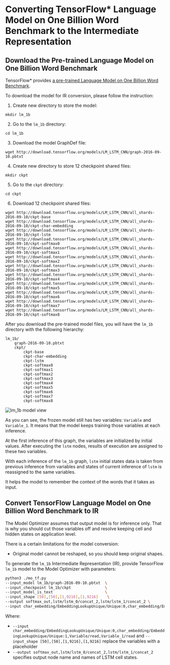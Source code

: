 # Converting TensorFlow* Language Model on One Billion Word Benchmark to the Intermediate Representation

## Download the Pre-trained Language Model on One Billion Word Benchmark

TensorFlow* provides [a pre-trained Language Model on One Billion Word Benchmark](https://github.com/tensorflow/models/tree/master/research/lm_1b).

To download the model for IR conversion, please follow the instruction:
1. Create new directory to store the model:
```shell
mkdir lm_1b
```
2. Go to the `lm_1b` directory:
```shell
cd lm_1b
```
3. Download the model GraphDef file:
```
wget http://download.tensorflow.org/models/LM_LSTM_CNN/graph-2016-09-10.pbtxt
```
4. Create new directory to store 12 checkpoint shared files:
```shell
mkdir ckpt
```
5. Go to the `ckpt` directory:
```shell
cd ckpt
```
6. Download 12 checkpoint shared files:
```
wget http://download.tensorflow.org/models/LM_LSTM_CNN/all_shards-2016-09-10/ckpt-base
wget http://download.tensorflow.org/models/LM_LSTM_CNN/all_shards-2016-09-10/ckpt-char-embedding
wget http://download.tensorflow.org/models/LM_LSTM_CNN/all_shards-2016-09-10/ckpt-lstm
wget http://download.tensorflow.org/models/LM_LSTM_CNN/all_shards-2016-09-10/ckpt-softmax0
wget http://download.tensorflow.org/models/LM_LSTM_CNN/all_shards-2016-09-10/ckpt-softmax1
wget http://download.tensorflow.org/models/LM_LSTM_CNN/all_shards-2016-09-10/ckpt-softmax2
wget http://download.tensorflow.org/models/LM_LSTM_CNN/all_shards-2016-09-10/ckpt-softmax3
wget http://download.tensorflow.org/models/LM_LSTM_CNN/all_shards-2016-09-10/ckpt-softmax4
wget http://download.tensorflow.org/models/LM_LSTM_CNN/all_shards-2016-09-10/ckpt-softmax5
wget http://download.tensorflow.org/models/LM_LSTM_CNN/all_shards-2016-09-10/ckpt-softmax6
wget http://download.tensorflow.org/models/LM_LSTM_CNN/all_shards-2016-09-10/ckpt-softmax7
wget http://download.tensorflow.org/models/LM_LSTM_CNN/all_shards-2016-09-10/ckpt-softmax8
```

After you download the pre-trained model files, you will have the `lm_1b` directory with the following hierarchy:

```
lm_1b/
    graph-2016-09-10.pbtxt
    ckpt/
        ckpt-base
        ckpt-char-embedding
        ckpt-lstm
        ckpt-softmax0
        ckpt-softmax1        
        ckpt-softmax2        
        ckpt-softmax3        
        ckpt-softmax4        
        ckpt-softmax5        
        ckpt-softmax6        
        ckpt-softmax7        
        ckpt-softmax8        
```


![lm_1b model view](../../../img/lm_1b.png)

As you can see, the frozen model still has two variables: `Variable` and `Variable_1`.
It means that the model keeps training those variables at each inference.

At the first inference of this graph, the variables are initialized by initial values.
After executing the `lstm` nodes, results of execution are assigned to these two variables.

With each inference of the `lm_1b` graph, `lstm` initial states data is taken from previous inference
from variables and states of current inference of `lstm` is reassigned to the same variables.

It helps the model to remember the context of the words that it takes as input.

## Convert TensorFlow Language Model on One Billion Word Benchmark to IR

The Model Optimizer assumes that output model is for inference only.
That is why you should cut those variables off and resolve keeping cell and hidden states on application level.

There is a certain limitations for the model conversion:
- Original model cannot be reshaped, so you should keep original shapes.

To generate the `lm_1b` Intermediate Representation (IR), provide TensorFlow `lm_1b` model to the
Model Optimizer with parameters:
```sh
python3 ./mo_tf.py
--input_model lm_1b/graph-2016-09-10.pbtxt  \
--input_checkpoint lm_1b/ckpt               \
--input_model_is_text                       \
--input_shape [50],[50],[1,9216],[1,9216]    \
--output softmax_out,lstm/lstm_0/concat_2,lstm/lstm_1/concat_2 \
--input char_embedding/EmbeddingLookupUnique/Unique:0,char_embedding/EmbeddingLookupUnique/Unique:1,Variable/read,Variable_1/read
```

Where:
* `--input char_embedding/EmbeddingLookupUnique/Unique:0,char_embedding/EmbeddingLookupUnique/Unique:1,Variable/read,Variable_1/read`
 and `--input_shape [50],[50],[1,9216],[1,9216]` replace the variables with a placeholder
* `--output softmax_out,lstm/lstm_0/concat_2,lstm/lstm_1/concat_2` specifies output node name and names of LSTM cell states.
